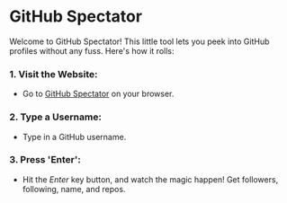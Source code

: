 # GitHub Spectator
Welcome to GitHub Spectator! This little tool lets you peek into GitHub profiles without any fuss. Here's how it rolls:

### 1. Visit the Website:
- Go to [GitHub Spectator](https://shk-ubd.github.io/github-spectator/) on your browser.

### 2. Type a Username:
- Type in a GitHub username.

### 3. Press 'Enter':
- Hit the _Enter_ key button, and watch the magic happen! Get followers, following, name, and repos.
